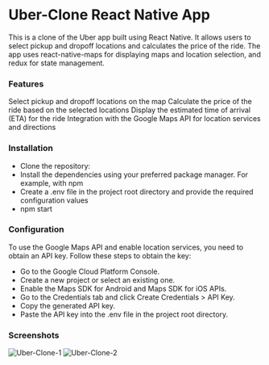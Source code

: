 # Uber-Clone React Native App

This is a clone of the Uber app built using React Native. It allows users to select pickup and dropoff locations and calculates the price of the ride. The app uses react-native-maps for displaying maps and location selection, and redux for state management.

### Features
Select pickup and dropoff locations on the map
Calculate the price of the ride based on the selected locations
Display the estimated time of arrival (ETA) for the ride
Integration with the Google Maps API for location services and directions

### Installation

- Clone the repository:
- Install the dependencies using your preferred package manager. For example, with npm
- Create a .env file in the project root directory and provide the required configuration values
- npm start

### Configuration
To use the Google Maps API and enable location services, you need to obtain an API key. Follow these steps to obtain the key:

- Go to the Google Cloud Platform Console.
- Create a new project or select an existing one.
- Enable the Maps SDK for Android and Maps SDK for iOS APIs.
- Go to the Credentials tab and click Create Credentials > API Key.
- Copy the generated API key.
- Paste the API key into the .env file in the project root directory.
 
### Screenshots
![Uber-Clone-1](https://github.com/itsmejay80/uber-clone/assets/40144196/5ed0c21b-236e-4a34-b4eb-ace3ea7356cf)
![Uber-Clone-2](https://github.com/itsmejay80/uber-clone/assets/40144196/c35bc4a2-6f9d-45ae-ae47-50affee906f1)
